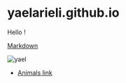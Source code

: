 # yaelarieli.github.io


Hello ! 

[Markdown](https://github.github.com/gfm/)

![yael](https://upload.wikimedia.org/wikipedia/commons/thumb/b/b2/PikiWiki_Israel_38769_Male_Ibex.jpg/1280px-PikiWiki_Israel_38769_Male_Ibex.jpg)

* [Animals link](/animals)
